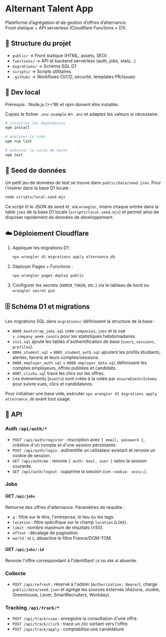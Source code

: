 # Alternant Talent App

Plateforme d’agrégation et de gestion d’offres d’alternance.  
Front statique + API serverless (Cloudflare Functions + D1).

## 🚀 Structure du projet

- `public/` → Front statique (HTML, assets, SEO)
- `functions/` → API et backend serverless (auth, jobs, stats…)
- `migrations/` → Schéma SQL D1
- `scripts/` → Scripts utilitaires
- `.github/` → Workflows CI/CD, sécurité, templates PR/issues

## 🔧 Dev local

Prérequis : Node.js (>=18) et npm doivent être installés.

Copiez le fichier `.env.example` en `.env` et adaptez les valeurs si nécessaire.

```bash
# installer les dépendances
npm install

# analyser le code
npm run lint

# exécuter la suite de tests
npm test
```

## 🌱 Seed de données

Un petit jeu de données de test se trouve dans `public/data/seed.json`. Pour
l'insérer dans la base D1 locale :

```bash
node scripts/local-seed.mjs
```

Ce script lit le JSON de seed et, via `wrangler`, insère chaque entrée dans la
table `jobs` de la base D1 locale
(`scripts/local-seed.mjs`)
et permet ainsi de disposer rapidement de données de développement.

## ☁️ Déploiement Cloudflare

1. Appliquer les migrations D1 :

   ```bash
   npx wrangler d1 migrations apply alternance_db
   ```

2. Déployer Pages + Functions :

   ```bash
   npx wrangler pages deploy public
   ```

3. Configurer les secrets (`ADMIN_TOKEN`, etc.) via le tableau de bord ou
   `wrangler secret put`.

## 🗄️ Schéma D1 et migrations

Les migrations SQL dans `migrations/` définissent la structure de la base :

- `0000_bootstrap_jobs.sql` crée `companies`, `jobs` et la vue
  `v_company_week_counts` pour les statistiques hebdomadaires.
- `init.sql` ajoute les tables d'authentification de base (`users`, `sessions`,
  `profiles`).
- `0004_student.sql` + `0005_student_auth.sql` ajoutent les profils étudiants,
  alertes, favoris et leurs comptes/sessions.
- `0006_employer_auth.sql` + `0008_employer_data.sql` définissent les comptes
  employeurs, offres publiées et candidats.
- `0007_clicks.sql` trace les clics sur les offres.
- Les événements (`events`) sont créés à la volée par `ensureEventsSchema` pour
  suivre vues, clics et candidatures.

Pour initialiser une base vide, exécuter `npx wrangler d1 migrations apply
alternance_db` avant tout usage.

## 🧠 API

### Auth `/api/auth/*`

- `POST /api/auth/register` : inscription avec `{ email, password }`, création
  d'un compte et d'une session persistante.
- `POST /api/auth/login` : authentifie un utilisateur existant et renvoie un
  cookie de session.
- `GET /api/auth/me` : renvoie `{ auth: bool, user }` selon la session courante.
- `GET /api/auth/logout` : supprime la session (`set-cookie: sess=;`).

### Jobs

#### GET `/api/jobs`

Retourne des offres d'alternance. Paramètres de requête :

- `q` : filtre sur le titre, l'entreprise, le lieu ou les tags.
- `location` : filtre spécifique sur le champ `location` (`LIKE`).
- `limit` : nombre maximum de résultats (≤50).
- `offset` : décalage de pagination.
- `world` : si `1`, désactive le filtre France/DOM-TOM.

#### GET `/api/jobs/:id`

Renvoie l'offre correspondant à l'identifiant `id` ou `404` si absente.

### Collecte

- `POST /api/refresh` : réservé à l'admin (`Authorization: Bearer`), charge
  `public/data/seed.json` et agrège les sources externes (Adzuna, Jooble,
  Greenhouse, Lever, SmartRecruiters, Workday).

### Tracking `/api/track/*`

- `POST /api/track/view` : enregistre la consultation d'une offre.
- `POST /api/track/click` : trace un clic sortant vers l'offre.
- `POST /api/track/apply` : comptabilise une candidature.
